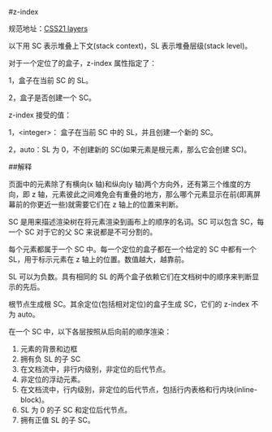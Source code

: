 #z-index

规范地址：[CSS21 layers](http://www.w3.org/TR/CSS21/visuren.html#layers)

以下用 SC 表示堆叠上下文(stack context)，SL 表示堆叠层级(stack level)。

对于一个定位了的盒子，z-index 属性指定了：

1，盒子在当前 SC 的 SL。

2，盒子是否创建一个 SC。

z-index 接受的值：

1，&lt;integer&gt;： 盒子在当前 SC 中的 SL，并且创建一个新的 SC。

2，auto：SL 为 0，不创建新的 SC(如果元素是根元素，那么它会创建 SC)。

##解释

页面中的元素除了有横向(x 轴)和纵向(y 轴)两个方向外，还有第三个维度的方向，即 z 轴，元素彼此之间难免会有重叠的地方，那么哪个元素显示在前(即离屏幕前的你更近一些)就需要它们在 z 轴上的位置来判断。

SC 是用来描述渲染树在将元素渲染到画布上的顺序的名词。SC 可以包含 SC，每一个 SC 对于它的父 SC 来说都是不可分割的。

每个元素都属于一个 SC 中。每一个定位的盒子都在一个给定的 SC 中都有一个 SL，用于标示元素在 z 轴上的位置。数值越大，越靠前。

SL 可以为负数。具有相同的 SL 的两个盒子依赖它们在文档树中的顺序来判断显示的先后。

根节点生成根 SC。其余定位(包括相对定位)的盒子生成 SC，它们的 z-index 不为 auto。

在一个 SC 中，以下各层按照从后向前的顺序渲染：

1. 元素的背景和边框
2. 拥有负 SL 的子 SC
3. 在文档流中，非行内级别，非定位的后代节点。
4. 非定位的浮动元素。
5. 在文档流中，行内级别，非定位的后代节点，包括行内表格和行内块(inline-block)。
6. SL 为 0 的子 SC 和定位后代节点。
7. 拥有正值 SL 的子 SC。
